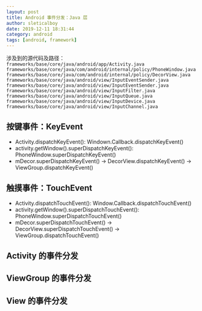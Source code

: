 ```yaml
---
layout: post
title: Android 事件分发：Java 层
author: sleticalboy
date: 2019-12-11 18:31:44
category: android
tags: [android, framework]
---
```


涉及到的源代码及路径：
`frameworks/base/core/java/android/app/Activity.java`<br/>
`frameworks/base/core/java/com/android/internal/policy/PhoneWindow.java`<br/>
`frameworks/base/core/java/com/android/internal/policy/DecorView.java`<br/>
`frameworks/base/core/java/android/view/InputEventSender.java`<br/>
`frameworks/base/core/java/android/view/InputEventSender.java`<br/>
`frameworks/base/core/java/android/view/InputFilter.java`<br/>
`frameworks/base/core/java/android/view/InputQueue.java`<br/>
`frameworks/base/core/java/android/view/InputDevice.java`<br/>
`frameworks/base/core/java/android/view/InputChannel.java`<br/>

## 按键事件：KeyEvent
- Activity.dispatchKeyEvent():  Windown.Callback.dispatchKeyEvent()
- activity.getWindow().superDispatchKeyEvent(): PhoneWindow.superDispatchKeyEvent()
- mDecor.superDispatchKeyEvent() -> DecorView.dispatchKeyEvent() -> ViewGroup.dispatchKeyEvent()

## 触摸事件：TouchEvent
- Activity.dispatchTouchEvent(): Window.Callback.dispatchTouchEvent()
- activity.getWindow().superDispatchTouchEvent(): PhoneWindow.superDispatchTouchEvent()
- mDecor.superDispatchTouchEvent() -> DecorView.superDispatchTouchEvent() -> ViewGroup.dispatchTouchEvent()

## Activity 的事件分发

## ViewGroup 的事件分发

## View 的事件分发